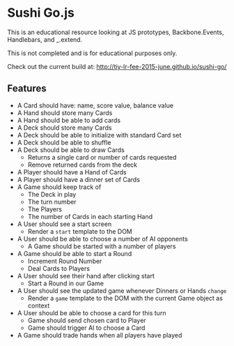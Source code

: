 # Sushi Go.js

This is an educational resource looking at JS prototypes, Backbone.Events, Handlebars, and _.extend.

This is not completed and is for educational purposes only.

Check out the current build at: http://tiy-lr-fee-2015-june.github.io/sushi-go/

## Features

* A Card should have: name, score value, balance value
* A Hand should store many Cards
* A Hand should be able to add cards
* A Deck should store many Cards
* A Deck should be able to initialize with standard Card set
* A Deck should be able to shuffle
* A Deck should be able to draw Cards
    - Returns a single card or number of cards requested
    - Remove returned cards from the deck
* A Player should have a Hand of Cards
* A Player should have a dinner set of Cards
* A Game should keep track of
    - The Deck in play
    - The turn number
    - The Players
    - The number of Cards in each starting Hand
* A User should see a start screen
    - Render a `start` template to the DOM
* A User should be able to choose a number of AI opponents
    - A Game should be started with a number of players
* A Game should be able to start a Round
    - Increment Round Number
    - Deal Cards to Players
* A User should see their hand after clicking start
    - Start a Round in our Game
* A User should see the updated game whenever Dinners or Hands `change`
    - Render a `game` template to the DOM with the current Game object as context
* A User should be able to choose a card for this turn
    - Game should send chosen card to Player
    - Game should trigger AI to choose a Card
* A Game should trade hands when all players have played
